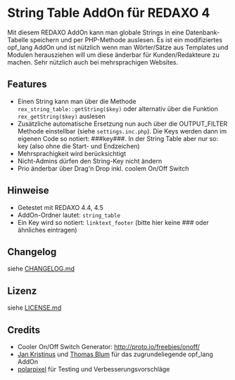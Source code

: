 String Table AddOn für REDAXO 4
===============================

Mit diesem REDAXO AddOn kann man globale Strings in eine Datenbank-Tabelle speichern und per PHP-Methode auslesen. Es ist ein modifiziertes opf_lang AddOn und ist nützlich wenn man Wörter/Sätze aus Templates und Modulen herausziehen will um diese änderbar für Kunden/Redakteure zu machen. Sehr nützlich auch bei mehrsprachigen Websites.

Features
--------

* Einen String kann man über die Methode `rex_string_table::getString($key)` oder alternativ über die Funktion `rex_getString($key)` auslesen
* Zusätzliche automatische Ersetzung nun auch über die OUTPUT_FILTER Methode einstellbar (siehe `settings.inc.php`). Die Keys werden dann im eigenen Code so notiert: ###key###. In der String Table aber nur so: key (also ohne die Start- und Endzeichen)
* Mehrsprachigkeit wird berücksichtigt
* Nicht-Admins dürfen den String-Key nicht ändern
* Prio änderbar über Drag'n Drop inkl. coolem On/Off Switch

Hinweise
--------

* Getestet mit REDAXO 4.4, 4.5
* AddOn-Ordner lautet: `string_table`
* Ein Key wird so notiert: `linktext_footer` (bitte hier keine ### oder ähnliches eintragen)

Changelog
---------

siehe [CHANGELOG.md](CHANGELOG.md)

Lizenz
------

siehe [LICENSE.md](LICENSE.md)

Credits
-------

* Cooler On/Off Switch Generator: http://proto.io/freebies/onoff/
* [Jan Kristinus](http://github.com/dergel) und [Thomas Blum](https://github.com/tbaddade) für das zugrundeliegende opf_lang AddOn
* [polarpixel](https://github.com/polarpixel) für Testing und Verbesserungsvorschläge
